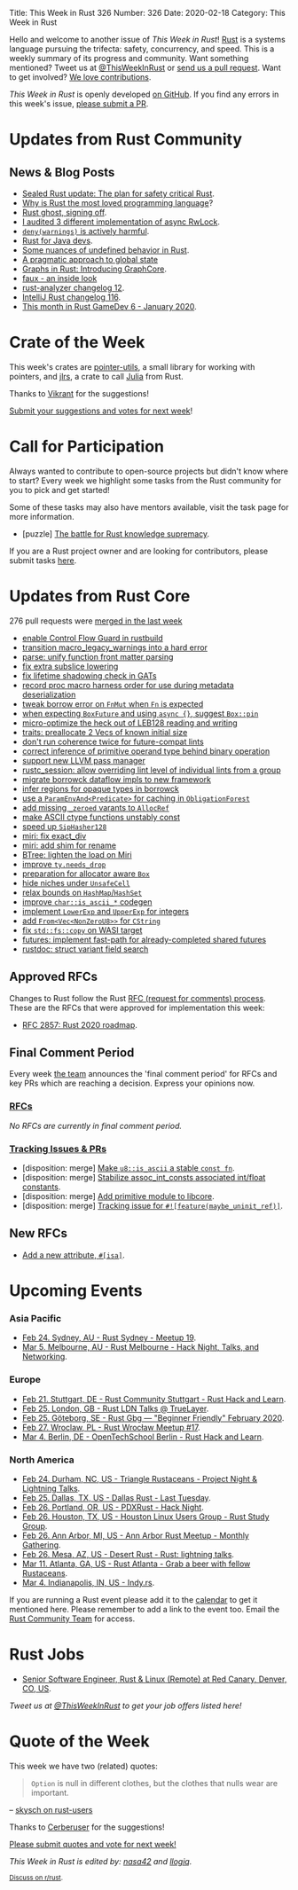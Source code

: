Title: This Week in Rust 326
Number: 326
Date: 2020-02-18
Category: This Week in Rust

Hello and welcome to another issue of *This Week in Rust*!
[Rust](http://rust-lang.org) is a systems language pursuing the trifecta: safety, concurrency, and speed.
This is a weekly summary of its progress and community.
Want something mentioned? Tweet us at [@ThisWeekInRust](https://twitter.com/ThisWeekInRust) or [send us a pull request](https://github.com/cmr/this-week-in-rust).
Want to get involved? [We love contributions](https://github.com/rust-lang/rust/blob/master/CONTRIBUTING.md).

*This Week in Rust* is openly developed [on GitHub](https://github.com/cmr/this-week-in-rust).
If you find any errors in this week's issue, [please submit a PR](https://github.com/cmr/this-week-in-rust/pulls).

# Updates from Rust Community

## News & Blog Posts

* [Sealed Rust update: The plan for safety critical Rust](https://ferrous-systems.com/blog/sealed-rust-the-plan/).
* [Why is Rust the most loved programming language](https://matklad.github.io/2020/02/14/why-rust-is-loved.html)?
* [Rust ghost, signing off](https://quietmisdreavus.net/self/2020/02/17/rust-ghost-signing-off/).
* [I audited 3 different implementation of async RwLock](https://www.reddit.com/r/rust/comments/f4zldz/i_audited_3_different_implementation_of_async/).
* [`deny(warnings)` is actively harmful](https://www.reddit.com/r/rust/comments/f5xpib/psa_denywarnings_is_actively_harmful/).
* [Rust for Java devs](https://leshow.github.io/post/rust_for_java_devs/).
* [Some nuances of undefined behavior in Rust](https://typr124.github.io/UB1).
* [A pragmatic approach to global state](http://adventures.michaelfbryan.com/posts/pragmatic-global-state/)
* [Graphs in Rust: Introducing GraphCore](https://depth-first.com/articles/2020/02/17/graphs-in-rust-introducting-graphcore/).
* [faux - an inside look](https://nrxus.github.io/faux/blog/how-it-works.html)
* [rust-analyzer changelog 12](https://rust-analyzer.github.io/thisweek/2020/02/17/changelog-12.html).
* [IntelliJ Rust changelog 116](https://intellij-rust.github.io/2020/02/18/changelog-116.html).
* [This month in Rust GameDev 6 - January 2020](https://rust-gamedev.github.io/posts/newsletter-006/).

# Crate of the Week

This week's crates are [pointer-utils](https://github.com/CAD97/pointer-utils), a small library for working with pointers, and [jlrs](https://github.com/Taaitaaiger/jlrs), a crate to call [Julia](https://julialang.org) from Rust.

Thanks to [Vikrant](https://users.rust-lang.org/t/crate-of-the-week/2704/729) for the suggestions!

[Submit your suggestions and votes for next week][submit_crate]!

[submit_crate]: https://users.rust-lang.org/t/crate-of-the-week/2704

# Call for Participation

Always wanted to contribute to open-source projects but didn't know where to start?
Every week we highlight some tasks from the Rust community for you to pick and get started!

Some of these tasks may also have mentors available, visit the task page for more information.

* [puzzle] [The battle for Rust knowledge supremacy](https://rustbattle.net/battle/straight-finch-8-e4f4).

If you are a Rust project owner and are looking for contributors, please submit tasks [here][guidelines].

[guidelines]: https://users.rust-lang.org/t/twir-call-for-participation/4821

# Updates from Rust Core

276 pull requests were [merged in the last week][merged]

[merged]: https://github.com/search?q=is%3Apr+org%3Arust-lang+is%3Amerged+merged%3A2020-02-10..2020-02-17

* [enable Control Flow Guard in rustbuild](https://github.com/rust-lang/rust/pull/68824)
* [transition macro_legacy_warnings into a hard error](https://github.com/rust-lang/rust/pull/69129)
* [parse: unify function front matter parsing](https://github.com/rust-lang/rust/pull/69023)
* [fix extra subslice lowering](https://github.com/rust-lang/rust/pull/69128)
* [fix lifetime shadowing check in GATs](https://github.com/rust-lang/rust/pull/68938)
* [record proc macro harness order for use during metadata deserialization](https://github.com/rust-lang/rust/pull/68814)
* [tweak borrow error on `FnMut` when `Fn` is expected](https://github.com/rust-lang/rust/pull/68816)
* [when expecting `BoxFuture` and using `async {}`, suggest `Box::pin`](https://github.com/rust-lang/rust/pull/69082)
* [micro-optimize the heck out of LEB128 reading and writing](https://github.com/rust-lang/rust/pull/69050)
* [traits: preallocate 2 Vecs of known initial size](https://github.com/rust-lang/rust/pull/69022)
* [don't run coherence twice for future-compat lints](https://github.com/rust-lang/rust/pull/69044)
* [correct inference of primitive operand type behind binary operation](https://github.com/rust-lang/rust/pull/68129)
* [support new LLVM pass manager](https://github.com/rust-lang/rust/pull/67954)
* [rustc_session: allow overriding lint level of individual lints from a group](https://github.com/rust-lang/rust/pull/67885)
* [migrate borrowck dataflow impls to new framework](https://github.com/rust-lang/rust/pull/68241)
* [infer regions for opaque types in borrowck](https://github.com/rust-lang/rust/pull/67681)
* [use a `ParamEnvAnd<Predicate>` for caching in `ObligationForest`](https://github.com/rust-lang/rust/pull/68475)
* [add missing `_zeroed` varants to `AllocRef`](https://github.com/rust-lang/rust/pull/69027)
* [make ASCII ctype functions unstably const](https://github.com/rust-lang/rust/pull/68986)
* [speed up `SipHasher128`](https://github.com/rust-lang/rust/pull/68914)
* [miri: fix exact_div](https://github.com/rust-lang/rust/pull/69126)
* [miri: add shim for rename](https://github.com/rust-lang/miri/pull/1158)
* [BTree: lighten the load on Miri](https://github.com/rust-lang/rust/pull/68781)
* [improve `ty.needs_drop`](https://github.com/rust-lang/rust/pull/68679)
* [preparation for allocator aware `Box`](https://github.com/rust-lang/rust/pull/69058)
* [hide niches under `UnsafeCell`](https://github.com/rust-lang/rust/pull/68491)
* [relax bounds on `HashMap`/`HashSet`](https://github.com/rust-lang/rust/pull/67642)
* [improve `char::is_ascii_*` codegen](https://github.com/rust-lang/rust/pull/67585)
* [implement `LowerExp` and `UpperExp` for integers](https://github.com/rust-lang/rust/pull/66721)
* [add `From<Vec<NonZeroU8>>` for `CString`](https://github.com/rust-lang/rust/pull/64069)
* [fix `std::fs::copy` on WASI target](https://github.com/rust-lang/rust/pull/69106)
* [futures: implement fast-path for already-completed shared futures](https://github.com/rust-lang/futures-rs/pull/2074)
* [rustdoc: struct variant field search](https://github.com/rust-lang/rust/pull/68668)

## Approved RFCs

Changes to Rust follow the Rust [RFC (request for comments) process](https://github.com/rust-lang/rfcs#rust-rfcs). These
are the RFCs that were approved for implementation this week:

* [RFC 2857: Rust 2020 roadmap](https://github.com/rust-lang/rfcs/pull/2857).

## Final Comment Period

Every week [the team](https://www.rust-lang.org/team.html) announces the
'final comment period' for RFCs and key PRs which are reaching a
decision. Express your opinions now.

### [RFCs](https://github.com/rust-lang/rfcs/labels/final-comment-period)

*No RFCs are currently in final comment period.*

### [Tracking Issues & PRs](https://github.com/rust-lang/rust/labels/final-comment-period)

* [disposition: merge] [Make `u8::is_ascii` a stable `const fn`](https://github.com/rust-lang/rust/pull/68984).
* [disposition: merge] [Stabilize assoc_int_consts associated int/float constants](https://github.com/rust-lang/rust/pull/68952).
* [disposition: merge] [Add primitive module to libcore](https://github.com/rust-lang/rust/pull/67637).
* [disposition: merge] [Tracking issue for `#![feature(maybe_uninit_ref)]`](https://github.com/rust-lang/rust/issues/63568).

## New RFCs

* [Add a new attribute, `#[isa]`](https://github.com/rust-lang/rfcs/pull/2867).

# Upcoming Events

### Asia Pacific

* [Feb 24. Sydney, AU - Rust Sydney - Meetup 19](https://www.meetup.com/Rust-Sydney/events/268525192/).
* [Mar  5. Melbourne, AU - Rust Melbourne - Hack Night, Talks, and Networking](https://www.meetup.com/Rust-Melbourne/events/268002615/).

### Europe

* [Feb 21. Stuttgart, DE - Rust Community Stuttgart - Rust Hack and Learn](https://www.meetup.com/Rust-Community-Stuttgart/events/268416708/).
* [Feb 25. London, GB - Rust LDN Talks @ TrueLayer](https://www.meetup.com/Rust-London-User-Group/events/268354799).
* [Feb 25. Göteborg, SE - Rust Gbg — "Beginner Friendly" February 2020](https://www.meetup.com/rustgbg/events/268653522/).
* [Feb 27. Wroclaw, PL - Rust Wrocław Meetup #17](https://www.meetup.com/Rust-Wroclaw/events/268683403).
* [Mar 4. Berlin, DE - OpenTechSchool Berlin - Rust Hack and Learn](https://www.meetup.com/opentechschool-berlin/events/gztznrybcfbgb/).

### North America

* [Feb 24. Durham, NC, US - Triangle Rustaceans - Project Night & Lightning Talks](https://www.meetup.com/triangle-rustaceans/events/mfglwpybcdbgc/).
* [Feb 25. Dallas, TX, US - Dallas Rust - Last Tuesday](https://www.meetup.com/Dallas-Rust/events/zfgwzmybcdbhc/).
* [Feb 26. Portland, OR, US - PDXRust - Hack Night](https://www.meetup.com/PDXRust/events/268266020/).
* [Feb 26. Houston, TX, US - Houston Linux Users Group - Rust Study Group](https://www.facebook.com/events/469382520642102).
* [Feb 26. Ann Arbor, MI, US - Ann Arbor Rust Meetup - Monthly Gathering](https://www.meetup.com/Ann-Arbor-Rust-Meetup/events/zdfscrybcdbjc/).
* [Feb 26. Mesa, AZ, US - Desert Rust - Rust: lightning talks](https://www.meetup.com/Desert-Rustaceans/events/268793593/).
* [Mar 11. Atlanta, GA, US - Rust Atlanta - Grab a beer with fellow Rustaceans](https://www.meetup.com/Rust-ATL/events/qxqdgrybcfbpb/).
* [Mar  4. Indianapolis, IN, US - Indy.rs](https://www.meetup.com/indyrs/events/mffbtpybcfbgb/).

If you are running a Rust event please add it to the [calendar] to get
it mentioned here. Please remember to add a link to the event too.
Email the [Rust Community Team][community] for access.

[calendar]: https://www.google.com/calendar/embed?src=apd9vmbc22egenmtu5l6c5jbfc%40group.calendar.google.com
[community]: mailto:community-team@rust-lang.org

# Rust Jobs

* [Senior Software Engineer, Rust & Linux (Remote) at Red Canary, Denver, CO, US](https://jobs.lever.co/redcanary/d7729b7d-e18d-4fe9-b3f5-fd5f8b947f22).

*Tweet us at [@ThisWeekInRust](https://twitter.com/ThisWeekInRust) to get your job offers listed here!*

# Quote of the Week

This week we have two (related) quotes:

> `Option` is null in different clothes, but the clothes that nulls wear are important.

– [skysch on rust-users](https://users.rust-lang.org/t/how-would-you-do-that-in-rust-versus-java/38187/6)

Thanks to [Cerberuser](https://users.rust-lang.org/t/twir-quote-of-the-week/328/815) for the suggestions!

[Please submit quotes and vote for next week!](https://users.rust-lang.org/t/twir-quote-of-the-week/328)

*This Week in Rust is edited by: [nasa42](https://github.com/nasa42) and [llogiq](https://github.com/llogiq).*

<small>[Discuss on r/rust]().</small>
